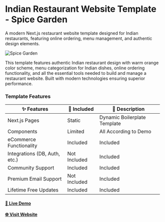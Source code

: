 # Indian Restaurant Website Template - Spice Garden

A modern Next.js restaurant website template designed for Indian restaurants, featuring online ordering, menu management, and authentic design elements.

![Spice Garden](https://github.com/user-attachments/assets/57155689-a756-4222-8af7-134e556acae2)


This template features authentic Indian restaurant design with warm orange color scheme, menu categorization for Indian dishes, online ordering functionality, and all the essential tools needed to build and manage a restaurant website. Built with modern technologies ensuring superior performance.

### Template Features

| ✨ Features                         | 🍛 Included                    | 📝 Description                           |
|----------------------------------|--------------------------------|--------------------------------------|
| Next.js Pages                    | Static                         | Dynamic Boilerplate Template         |
| Components                       | Limited                        | All According to Demo                |
| eCommerce Functionality          | Included                       | Included                             |
| Integrations (DB, Auth, etc.)    | Not Included                   | Included                             |
| Community Support                | Included                       | Included                             |
| Premium Email Support            | Not Included                   | Included                             |
| Lifetime Free Updates            | Included                       | Included                             |


#### [🚀 Live Demo](https://demo.nextmerce.com/)

#### [🌐 Visit Website](https://nextmerce.com/)
